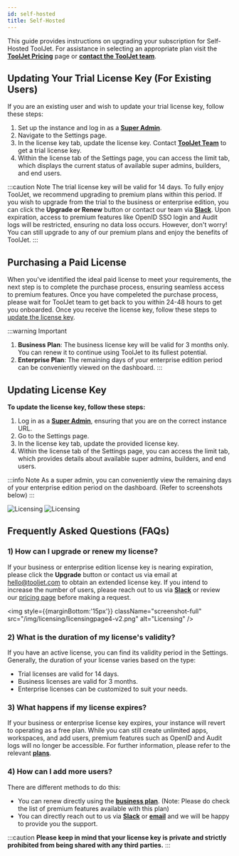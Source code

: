 ```yaml
---
id: self-hosted
title: Self-Hosted
---
```


This guide provides instructions on upgrading your subscription for Self-Hosted ToolJet. For assistance in selecting an appropriate plan visit the **[ToolJet Pricing](https://www.tooljet.com/pricing)** page or **[contact the ToolJet team](mailto:hello@tooljet.com)**.

<div style={{paddingTop:'24px'}}>

## Updating Your Trial License Key (For Existing Users)

If you are an existing user and wish to update your trial license key, follow these steps:

1. Set up the instance and log in as a **[Super Admin](/docs/Enterprise/superadmin)**.
2. Navigate to the Settings page.
3. In the license key tab, update the license key. Contact **[ToolJet Team](mailto:hello@tooljet.com)** to get a trial license key.
4. Within the license tab of the Settings page, you can access the limit tab, which displays the current status of available super admins, builders, and end users.

:::caution Note 
The trial license key will be valid for 14 days. To fully enjoy ToolJet, we recommend upgrading to premium plans within this period. If you wish to upgrade from the trial to the business or enterprise edition, you can click the **Upgrade or Renew** button or contact our team via **[Slack](https://tooljet.com/slack)**. Upon expiration, access to premium features like OpenID SSO login and Audit logs will be restricted, ensuring no data loss occurs. However, don't worry! You can still upgrade to any of our premium plans and enjoy the benefits of ToolJet.
:::

</div>

<div style={{paddingTop:'24px'}}>

## Purchasing a Paid License

When you've identified the ideal paid license to meet your requirements, the next step is to complete the purchase process, ensuring seamless access to premium features. Once you have compeleted the purchase process, please wait for ToolJet team to get back to you within 24-48 hours to get you onboarded. Once you receive the license key, follow these steps to [update the license key](#updating-license-key).

:::warning Important
1. **Business Plan**: The business license key will be valid for 3 months only. You can renew it to continue using ToolJet to its fullest potential.
2. **Enterprise Plan**: The remaining days of your enterprise edition period can be conveniently viewed on the dashboard.
:::

</div>

<div style={{paddingTop:'24px'}}>

## Updating License Key

**To update the license key, follow these steps:**
1. Log in as a **[Super Admin](/docs/Enterprise/superadmin)**, ensuring that you are on the correct instance URL.
2. Go to the Settings page.
3. In the license key tab, update the provided license key.
4. Within the license tab of the Settings page, you can access the limit tab, which provides details about available super admins, builders, and end users.

:::info Note
As a super admin, you can conveniently view the remaining days of your enterprise edition period on the dashboard. (Refer to screenshots below)
:::

<img className="screenshot-full" src="/img/licensing/licensingpage2-v2.png" alt="Licensing" />

<img className="screenshot-full" src="/img/licensing/licensingpage3-v2.png" alt="Licensing" />

</div>

<div style={{paddingTop:'24px'}}>

## Frequently Asked Questions (FAQs)

### 1) How can I upgrade or renew my license?
If your business or enterprise edition license key is nearing expiration, please click the **Upgrade** button or contact us via email at hello@tooljet.com to obtain an extended license key. If you intend to increase the number of users, please reach out to us via **[Slack](https://tooljet.com/slack)** or review our [pricing page](https://www.tooljet.com/pricing) before making a request.

<img style={{marginBottom:'15px'}} className="screenshot-full" src="/img/licensing/licensingpage4-v2.png" alt="Licensing" />

### 2) What is the duration of my license's validity?
If you have an active license, you can find its validity period in the Settings. Generally, the duration of your license varies based on the type:
- Trial licenses are valid for 14 days.
- Business licenses are valid for 3 months.
- Enterprise licenses can be customized to suit your needs.

### 3) What happens if my license expires?
If your business or enterprise license key expires, your instance will revert to operating as a free plan. While you can still create unlimited apps, workspaces, and add users, premium features such as OpenID and Audit logs will no longer be accessible. For further information, please refer to the relevant **[plans](https://www.tooljet.com/pricing)**.

### 4) How can I add more users? 

There are different methods to do this:

- You can renew directly using the **[business plan](https://www.tooljet.com/pricing)**. (Note: Please do check the list of premium features available with this plan)
- You can directly reach out to us via **[Slack](https://tooljet.com/slack)** or **[email](mailto:hello@tooljet.com)** and we will be happy to provide you the support. 

:::caution
**Please keep in mind that your license key is private and strictly prohibited from being shared with any third parties.**
:::

</div>
